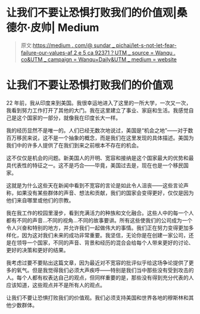 # 让我们不要让恐惧打败我们的价值观|桑德尔·皮帅| Medium

> 原文:[https://medium . com/@ sundar _ pichai/let-s-not-let-fear-failure-our-values-af 2 e 5 ca 92371？UTM _ source = Wanqu . co&UTM _ campaign = Wanqu+Daily&UTM _ medium = website](https://medium.com/@sundar_pichai/let-s-not-let-fear-defeat-our-values-af2e5ca92371?utm_source=wanqu.co&utm_campaign=Wanqu+Daily&utm_medium=website)

# 让我们不要让恐惧打败我们的价值观

22 年前，我从印度来到美国。我很幸运地进入了这里的一所大学，一次又一次，我看到努力工作打开了其他的大门。我在这里建立了事业、家庭和生活。我感觉自己是这个国家的一部分，就像我在印度长大一样。

我的经历显然不是唯一的。人们已经无数次地说过，美国是“机会之地”——对于数百万移民来说，这不是一个抽象的概念，而是我们在这里发现的具体描述。美国为我们中的许多人提供了在我们到来之前根本不存在的机会。

这不仅仅是机会的问题。新美国人的开明、宽容和接纳是这个国家最大的优势和最具代表性的特征之一。这不是巧合——毕竟，美国过去是，现在也是一个移民国家。

这就是为什么这些天在新闻中看到不宽容的言论是如此令人沮丧——这些言论声称，如果没有某些群体的声音、想法和贡献，我们的国家会变得更好，仅仅是因为他们来自哪里或他们的宗教。

我在我工作的校园里漫步，看到充满活力的种族和文化融合。这些人中的每一个人都有不同的声音…不同的视角…不同的故事要讲。所有这些使我们的公司成为一个令人兴奋和特别的地方，并允许我们一起做伟大的事情。我们正在努力变得更加多样化，因为这对我们未来的成功非常重要。我坚信，无论你是在创建一家公司，还是在领导一个国家，不同的声音、背景和经历的混合会给每个人带来更好的讨论、更好的决策和更好的结果。

我考虑过要不要贴出这篇文章，因为最近对不宽容的批评似乎给这场争论提供了更多的氧气。但是我觉得我们必须大声疾呼——特别是我们当中那些没有受到攻击的人。每个人都有权表达自己的观点，但同样重要的是，那些没有得到充分代表的人应该知道，这些观点并不是所有人的观点。

让我们不要让恐惧打败我们的价值观。我们必须支持美国和世界各地的穆斯林和其他少数群体。